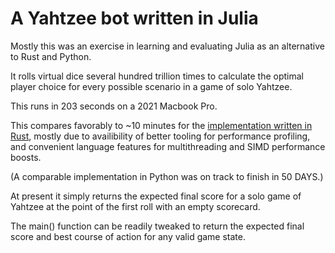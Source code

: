 # A Yahtzee bot written in Julia 

Mostly this was an exercise in learning and evaluating Julia as an alternative to Rust and Python. 

It rolls virtual dice several hundred trillion times to calculate the optimal player choice for every possible scenario in a game of solo Yahtzee.

This runs in 203 seconds on a 2021 Macbook Pro. 

This compares favorably to ~10 minutes for the [implementation written in Rust](
https://github.com/mode80/yahtzeebot), mostly due to availibility of better tooling for performance profiling, and convenient language features for multithreading and SIMD performance boosts.

(A comparable implementation in Python was on track to finish in 50 DAYS.)

At present it simply returns the expected final score for a solo game of Yahtzee at the point of the first roll with an empty scorecard. 

The main() function can be readily tweaked to return the expected final score and best course of action for any valid game state.